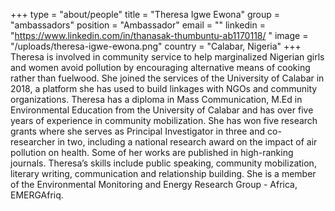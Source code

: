 +++
type = "about/people"
title = "Theresa Igwe Ewona"
group = "ambassadors"
position = "Ambassador"
email = ""
linkedin = "https://www.linkedin.com/in/thanasak-thumbuntu-ab1170118/ "
image = "/uploads/theresa-igwe-ewona.png"
country = "Calabar, Nigeria"
+++
Theresa is involved in community service to help marginalized Nigerian girls and women avoid pollution by encouraging alternative means of cooking rather than fuelwood. She joined the services of the University of Calabar in 2018, a platform she has used to build linkages with NGOs and community organizations. Theresa has a diploma in Mass Communication, M.Ed in Environmental Education from the University of Calabar and has over five years of experience in community mobilization. She has won five research grants where she serves as Principal Investigator in three and co-researcher in two, including a national research award on the impact of air pollution on health. Some of her works are published in high-ranking journals. Theresa’s skills include public speaking, community mobilization, literary writing, communication and relationship building. She is a member of the Environmental Monitoring and Energy Research Group - Africa, EMERGAfriq.